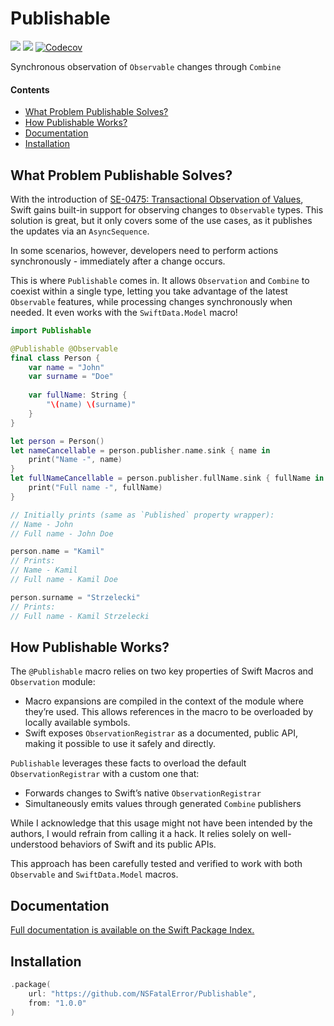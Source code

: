 # Publishable

[![](https://img.shields.io/endpoint?url=https%3A%2F%2Fswiftpackageindex.com%2Fapi%2Fpackages%2FNSFatalError%2FPublishable%2Fbadge%3Ftype%3Dswift-versions)](https://swiftpackageindex.com/NSFatalError/Publishable)
[![](https://img.shields.io/endpoint?url=https%3A%2F%2Fswiftpackageindex.com%2Fapi%2Fpackages%2FNSFatalError%2FPublishable%2Fbadge%3Ftype%3Dplatforms)](https://swiftpackageindex.com/NSFatalError/Publishable)
[![Codecov](https://codecov.io/github/NSFatalError/Publishable/graph/badge.svg?token=axMe8BnuvB)](https://codecov.io/github/NSFatalError/Publishable)

Synchronous observation of `Observable` changes through `Combine`

#### Contents
- [What Problem Publishable Solves?](#what-problem-publishable-solves)
- [How Publishable Works?](#how-publishable-works)
- [Documentation](#documentation)
- [Installation](#installation)

## What Problem Publishable Solves?

With the introduction of [SE-0475: Transactional Observation of Values](https://github.com/swiftlang/swift-evolution/blob/main/proposals/0475-observed.md),
Swift gains built-in support for observing changes to `Observable` types. This solution is great, but it only covers some of the use cases, as it 
publishes the updates via an `AsyncSequence`.

In some scenarios, however, developers need to perform actions synchronously - immediately after a change occurs.

This is where `Publishable` comes in. It allows `Observation` and `Combine` to coexist within a single type, letting you take advantage of the latest 
`Observable` features, while processing changes synchronously when needed. It even works with the `SwiftData.Model` macro!

```swift
import Publishable 

@Publishable @Observable
final class Person {
    var name = "John"
    var surname = "Doe"
    
    var fullName: String {
        "\(name) \(surname)"
    }
}

let person = Person()
let nameCancellable = person.publisher.name.sink { name in
    print("Name -", name)
}
let fullNameCancellable = person.publisher.fullName.sink { fullName in
    print("Full name -", fullName)
}

// Initially prints (same as `Published` property wrapper):
// Name - John
// Full name - John Doe

person.name = "Kamil"
// Prints:
// Name - Kamil
// Full name - Kamil Doe

person.surname = "Strzelecki"
// Prints:
// Full name - Kamil Strzelecki
```

## How Publishable Works?

The `@Publishable` macro relies on two key properties of Swift Macros and `Observation` module:
- Macro expansions are compiled in the context of the module where they’re used. This allows references in the macro to be overloaded by locally available symbols.
- Swift exposes `ObservationRegistrar` as a documented, public API, making it possible to use it safely and directly.

`Publishable` leverages these facts to overload the default `ObservationRegistrar` with a custom one that:
- Forwards changes to Swift’s native `ObservationRegistrar`
- Simultaneously emits values through generated `Combine` publishers

While I acknowledge that this usage might not have been intended by the authors, I would refrain from calling it a hack.
It relies solely on well-understood behaviors of Swift and its public APIs.

This approach has been carefully tested and verified to work with both `Observable` and `SwiftData.Model` macros.

## Documentation

[Full documentation is available on the Swift Package Index.](https://swiftpackageindex.com/NSFatalError/Publishable/documentation/publishable)

## Installation

```swift
.package(
    url: "https://github.com/NSFatalError/Publishable",
    from: "1.0.0"
)
```
